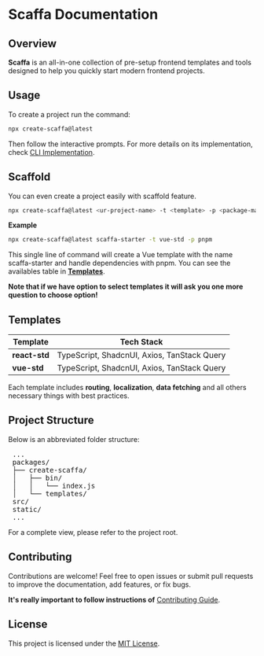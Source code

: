 # Scaffa Documentation

## Overview

**Scaffa** is an all-in-one collection of pre-setup frontend templates and tools designed to help you quickly start modern frontend projects.

## Usage

To create a project run the command:

```sh
npx create-scaffa@latest
```

Then follow the interactive prompts. For more details on its implementation, check [CLI Implementation](packages/create-scaffa/README.md).

## Scaffold

You can even create a project easily with scaffold feature.

```sh
npx create-scaffa@latest <ur-project-name> -t <template> -p <package-manager>
```

**Example**

```sh
npx create-scaffa@latest scaffa-starter -t vue-std -p pnpm
```

This single line of command will create a Vue template with the name scaffa-starter and handle dependencies with pnpm. You can see the availables table in **[Templates](#templates)**.

**Note that if we have option to select templates it will ask you one more question to choose option!**

## Templates

| Template      | Tech Stack                                  |
| ------------- | ------------------------------------------- |
| **react-std** | TypeScript, ShadcnUI, Axios, TanStack Query |
| **vue-std**   | TypeScript, ShadcnUI, Axios, TanStack Query |

Each template includes
**routing**,
**localization**,
**data fetching** and all others necessary things with best practices.

## Project Structure

Below is an abbreviated folder structure:

<pre>
 ...
 packages/
 ├── create-scaffa/
 │   ├── bin/
 │   │   └── index.js
 │   └── templates/
 src/
 static/
 ...
</pre>

For a complete view, please refer to the project root.

## Contributing

Contributions are welcome! Feel free to open issues or submit pull requests to improve the documentation, add features, or fix bugs.

**It's really important to follow instructions of**
[Contributing Guide](CONTRIBUTING.md).

## License

This project is licensed under the [MIT License](LICENSE).
